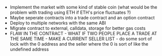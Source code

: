 -   Implement the market with some kind of stable coin (what would be the problem with trading using ETH if ETH's price fluctuates ?)
-   Maybe seperate contracts into a trade contract and an option contract
-   Deploy to multiple networks with the same ABI
-   MIgrate contract to external, calldata, storage for better gas costs
-   FLAW IN THE CONTRACT - WHAT IF TWO PEOPLE PLACE A TRADE AT THE SAME TIME - MAKE A CURRENT SELLER LIST - do some sort of lock with the 0 address and the seller where the 0 is sort of like the undefined address
